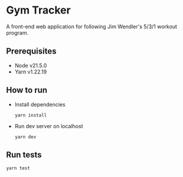 # Gym Tracker
A front-end web application for following Jim Wendler's 5/3/1 workout program.

## Prerequisites
- Node v21.5.0
- Yarn v1.22.19

## How to run
- Install dependencies
  ```
  yarn install
  ```
- Run dev server on localhost
  ```
  yarn dev
  ```

## Run tests
```
yarn test
```
